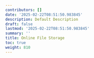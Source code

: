 ```yaml
---
contributors: []
date: '2025-02-22T08:51:50.983845'
description: Default Description
draft: false
lastmod: '2025-02-22T08:51:50.983845'
summary: ''
title: Online File Storage
toc: true
weight: 810
---
```


